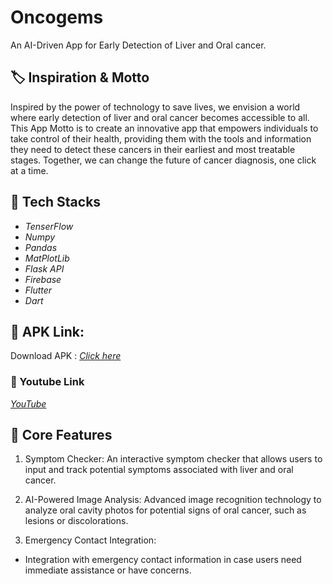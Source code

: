 # Oncogems

An AI-Driven App for Early Detection of Liver and Oral cancer.

## 	:label: Inspiration & Motto

Inspired by the power of technology to save lives, we envision a world where early detection of liver and oral cancer becomes accessible to all. This App Motto is to create an innovative app that empowers individuals to take control of their health, providing them with the tools and information they need to detect these cancers in their earliest and most treatable stages. Together, we can change the future of cancer diagnosis, one click at a time.

## :magnet: **Tech Stacks**

* *TenserFlow*
* *Numpy*
* *Pandas*
* *MatPlotLib*
* *Flask API* 
* *Firebase* 
* *Flutter* 
* *Dart*

## :link: APK Link:

Download APK : [*Click here*](https://drive.google.com/file/d/1FY14LbJE20K4AsAJyyfZa9Q5ifezI57C/view?usp=sharing)

### :link: Youtube Link

[*YouTube*](https://youtu.be/XsA3mhvTNnw)

## :key: Core Features

1. Symptom Checker:
An interactive symptom checker that allows users to input and track potential symptoms associated with liver and oral cancer.

2. AI-Powered Image Analysis:
Advanced image recognition technology to analyze oral cavity photos for potential signs of oral cancer, such as lesions or discolorations.

3. Emergency Contact Integration:
- Integration with emergency contact information in case users need immediate assistance or have concerns.
